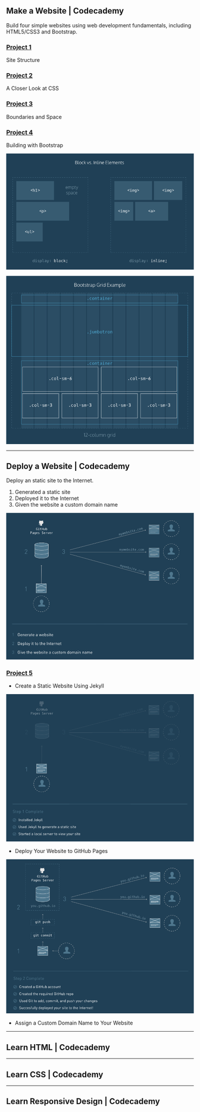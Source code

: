 ## Make a Website | Codecademy

Build four simple websites using web development fundamentals, including HTML5/CSS3 and Bootstrap.

### [Project 1](https://github.com/meliodaseren/front-end-web-tutorials/tree/master/project_1)

Site Structure


### [Project 2](https://github.com/meliodaseren/front-end-web-tutorials/tree/master/project_2)

A Closer Look at CSS

### [Project 3](https://github.com/meliodaseren/front-end-web-tutorials/tree/master/project_3)

Boundaries and Space

### [Project 4](https://github.com/meliodaseren/front-end-web-tutorials/tree/master/project_4)

Building with Bootstrap

![Display: Block v.s. inline](./images/block_vs_inline.png "Block v.s. inline")

![Bootstrap Grid Example](./images/bootstrap_grid_example.png "Bootstrap Grid Example")

---

## Deploy a Website | Codecademy

Deploy an static site to the Internet.

1. Generated a static site
2. Deployed it to the Internet
3. Given the website a custom domain name

![Deploying: Overview](./images/Deploy_overview.png)

### [Project 5](https://github.com/meliodaseren/front-end-web-tutorials/tree/master/project_5)

* Create a Static Website Using Jekyll

![Deploying: Review](./images/Deploy_review.png)

* Deploy Your Website to GitHub Pages

![Deploying: GitHub Pages](./images/Deploy_github.png)

* Assign a Custom Domain Name to Your Website

---

## Learn HTML | Codecademy

---

## Learn CSS | Codecademy

---

## Learn Responsive Design | Codecademy


